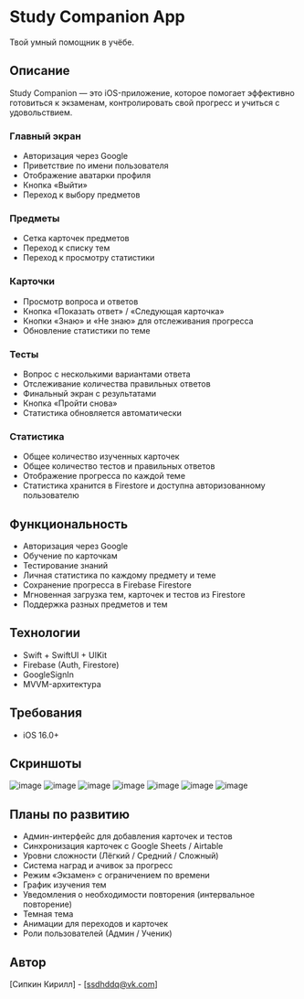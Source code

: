 # Study Companion App

Твой умный помощник в учёбе.

## Описание

Study Companion — это iOS-приложение, которое помогает эффективно готовиться к экзаменам, контролировать свой прогресс и учиться с удовольствием.

### Главный экран
- Авторизация через Google
- Приветствие по имени пользователя
- Отображение аватарки профиля
- Кнопка «Выйти»
- Переход к выбору предметов

### Предметы
- Сетка карточек предметов
- Переход к списку тем
- Переход к просмотру статистики

### Карточки
- Просмотр вопроса и ответов
- Кнопка «Показать ответ» / «Следующая карточка»
- Кнопки «Знаю» и «Не знаю» для отслеживания прогресса
- Обновление статистики по теме

### Тесты
- Вопрос с несколькими вариантами ответа
- Отслеживание количества правильных ответов
- Финальный экран с результатами
- Кнопка «Пройти снова»
- Статистика обновляется автоматически

### Статистика
- Общее количество изученных карточек
- Общее количество тестов и правильных ответов
- Отображение прогресса по каждой теме
- Статистика хранится в Firestore и доступна авторизованному пользователю

## Функциональность
- Авторизация через Google 
- Обучение по карточкам
- Тестирование знаний
- Личная статистика по каждому предмету и теме
- Сохранение прогресса в Firebase Firestore
- Мгновенная загрузка тем, карточек и тестов из Firestore
- Поддержка разных предметов и тем

## Технологии

- Swift + SwiftUI + UIKit
- Firebase (Auth, Firestore)
- GoogleSignIn
- MVVM-архитектура

## Требования

- iOS 16.0+

## Скриншоты

![image](https://github.com/user-attachments/assets/e4d6ebb9-3293-4083-9794-610ea997a4a4) ![image](https://github.com/user-attachments/assets/6c7f7fae-b0d4-4e60-818a-0ae4a47d590c) ![image](https://github.com/user-attachments/assets/4bf23159-82d4-4f08-937d-5b33f3d79d9a) ![image](https://github.com/user-attachments/assets/d86ea5fd-963d-495f-9ad1-ef48c78ee791) ![image](https://github.com/user-attachments/assets/2462a49c-d5ac-44e4-bbd4-11da7b4c84e3) ![image](https://github.com/user-attachments/assets/34399886-ede0-4f14-b9b7-d1c0bfc70bf0) ![image](https://github.com/user-attachments/assets/ec286a7c-ce93-4e85-b2aa-b538c17c1e1d)










## Планы по развитию

 - Админ-интерфейс для добавления карточек и тестов
 - Синхронизация карточек с Google Sheets / Airtable
 - Уровни сложности (Лёгкий / Средний / Сложный)
 - Система наград и ачивок за прогресс
 - Режим «Экзамен» с ограничением по времени
 - График изучения тем
 - Уведомления о необходимости повторения (интервальное повторение)
 - Темная тема
 - Анимации для переходов и карточек
 - Роли пользователей (Админ / Ученик)

## Автор

[Сипкин Кирилл] - [ssdhddq@vk.com]
